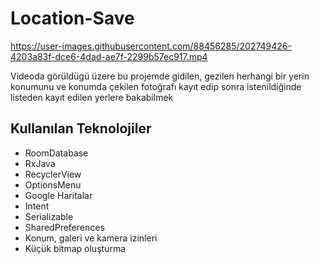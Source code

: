# Location-Save

https://user-images.githubusercontent.com/88456285/202749426-4203a83f-dce6-4dad-ae7f-2299b57ec917.mp4

Videoda görüldügü üzere bu projemde gidilen, gezilen herhangi bir yerin konumunu ve konumda çekilen fotoğrafı
kayıt edip sonra istenildiğinde listeden kayıt edilen yerlere bakabilmek

## Kullanılan Teknolojiler 

- RoomDatabase
- RxJava
- RecyclerView
- OptionsMenu
- Google Haritalar
- Intent
- Serializable
- SharedPreferences
- Konum, galeri ve kamera izinleri
- Küçük bitmap oluşturma
